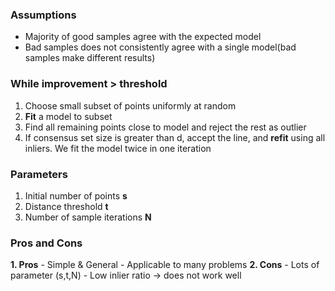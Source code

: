 ### Assumptions
- Majority of good samples agree with the expected model
- Bad samples does not consistently agree with a single model(bad samples make different results)

### While improvement > threshold
1. Choose small subset of points uniformly at random
2. **Fit** a model to subset
3. Find all remaining points close to model and reject the rest as outlier
4. If consensus set size is greater than d, accept the line, and **refit** using all inliers.
We fit the model twice in one iteration

### Parameters
1. Initial number of points **s**
2. Distance threshold **t**
3. Number of sample iterations **N**

### Pros and Cons
**1. Pros**
	 - Simple & General
	 - Applicable to many problems
**2. Cons**
	 - Lots of parameter (s,t,N)
	 - Low inlier ratio -> does not work well

